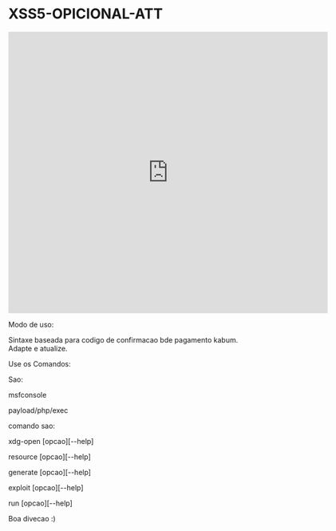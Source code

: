# XSS5-OPICIONAL-ATT

<iframe src="https://player.vimeo.com/video/707998284?h=0b3d1009eb" width="640" height="564" frameborder="0" allow="autoplay; fullscreen" allowfullscreen></iframe>

Modo de uso:


Sintaxe baseada para codigo de confirmacao bde pagamento kabum. Adapte e atualize.


Use os Comandos:

Sao:


msfconsole


payload/php/exec


comando sao:


xdg-open [opcao][--help]



resource [opcao][--help]



generate [opcao][--help]



exploit [opcao][--help]


run [opcao][--help]


Boa divecao :)
